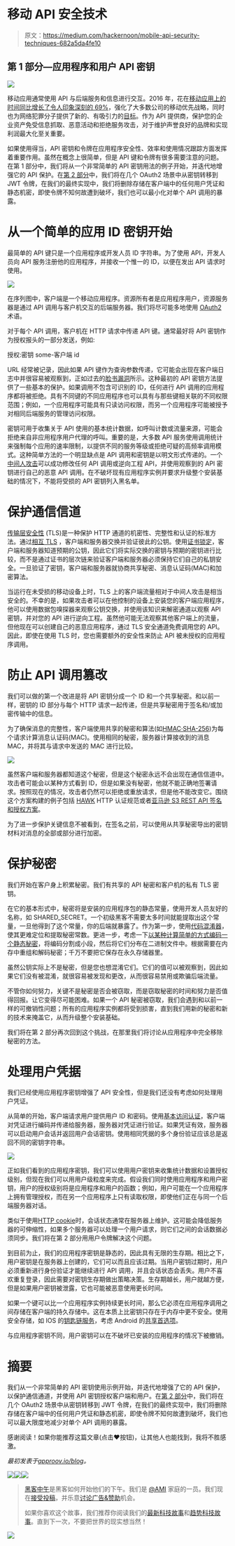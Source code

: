# 移动 API 安全技术

> 原文：<https://medium.com/hackernoon/mobile-api-security-techniques-682a5da4fe10>

## 第 1 部分—应用程序和用户 API 密钥

![](img/df415dd9c5b956cb69aac6a17d050a58.png)

移动应用通常使用 API 与后端服务和信息进行交互。2016 年，花在[移动应用上的时间同比增长了令人印象深刻的 69%](https://www.flickr.com/photos/138382953@N08/31415282864/in/dateposted-public/)，强化了大多数公司的移动优先战略，同时也为网络犯罪分子提供了新的、有吸引力的[目标](https://www.approov.io/blog/theres-a-fake-app-for-that.html)。作为 API 提供商，保护您的企业资产免受信息抓取、恶意活动和拒绝服务攻击，对于维护声誉良好的品牌和实现利润最大化至关重要。

如果使用得当，API 密钥和令牌在应用程序安全性、效率和使用情况跟踪方面发挥着重要作用。虽然在概念上很简单，但是 API 键和令牌有很多需要注意的问题。在第 1 部分中，我们将从一个非常简单的 API 密钥用法的例子开始，并迭代地增强它的 API 保护。在[第 2 部分](https://hackernoon.com/mobile-api-security-techniques-fc1f577840ab#.ext32ysbh)中，我们将在几个 OAuth2 场景中从密钥转移到 JWT 令牌，在我们的最终实现中，我们将删除存储在客户端中的任何用户凭证和静态机密，即使令牌不知何故遭到破坏，我们也可以最小化对单个 API 调用的暴露。

# 从一个简单的应用 ID 密钥开始

最简单的 API 键只是一个应用程序或开发人员 ID 字符串。为了使用 API，开发人员向 API 服务注册他的应用程序，并接收一个惟一的 ID，以便在发出 API 请求时使用。

![](img/2fb7ad749ca563e29aeaa28d2610b41e.png)

在序列图中，客户端是一个移动应用程序。资源所有者是应用程序用户，资源服务器是通过 API 调用与客户机交互的后端服务器。我们将尽可能多地使用 [OAuth2](https://oauth.net/2/) 术语。

对于每个 API 调用，客户机在 HTTP 请求中传递 API 键。通常最好将 API 密钥作为授权报头的一部分发送，例如:

授权:密钥 some-客户端 id

URL 经常被记录，因此如果 API 键作为查询参数传递，它可能会出现在客户端日志中并很容易被观察到，正如过去的[脸书漏洞](http://blog.parse.com/learn/engineering/discovering-a-major-security-hole-in-facebooks-android-sdk/)所示。这种最初的 API 密钥方法提供了一些基本的保护。如果调用不包含可识别的 ID，任何进行 API 调用的应用程序都将被拒绝。具有不同键的不同应用程序也可以具有与那些键相关联的不同权限范围；例如，一个应用程序可能具有只读访问权限，而另一个应用程序可能被授予对相同后端服务的管理访问权限。

密钥可用于收集关于 API 使用的基本统计数据，如呼叫计数或流量来源，可能会拒绝来自非应用程序用户代理的呼叫。重要的是，大多数 API 服务使用调用统计来强制每个应用的速率限制，以提供不同的服务等级或拒绝可疑的高频率调用模式。这种简单方法的一个明显缺点是 API 调用和密钥是以明文形式传递的。一个[中间人攻击](https://www.owasp.org/index.php/Man-in-the-middle_attack)可以成功修改任何 API 调用或逆向工程 API，并使用观察到的 API 密钥进行自己的恶意 API 调用。在不破坏现有应用程序实例并要求升级整个安装基础的情况下，不能将受损的 API 密钥列入黑名单。

# 保护通信信道

[传输层安全性](https://en.wikipedia.org/wiki/Transport_Layer_Security) (TLS)是一种保护 HTTP 通道的机密性、完整性和认证的标准方法。通过[相互 TLS](https://www.codeproject.com/Articles/326574/An-Introduction-to-Mutual-SSL-Authentication) ，客户端和服务器交换并验证彼此的公钥。使用[证书锁定](https://www.owasp.org/index.php/Pinning_Cheat_Sheet)，客户端和服务器知道预期的公钥，因此它们将实际交换的密钥与预期的密钥进行比较，而不是通过证书的层次链来验证客户端和服务器必须保持它们自己的私钥安全。一旦验证了密钥，客户端和服务器就协商共享秘密、消息认证码(MAC)和加密算法。

当运行在未受损的移动设备上时，TLS 上的客户端流量相对于中间人攻击是相当安全的。不幸的是，如果攻击者可以在他控制的设备上安装您的客户端应用程序，他可以使用数据包嗅探器来观察公钥交换，并使用该知识来解密通道以观察 API 密钥，并对您的 API 进行逆向工程。虽然他可能无法观察其他客户端上的流量，但他现在可以创建自己的恶意应用程序，通过 TLS 安全通道免费调用您的 API。因此，即使在使用 TLS 时，您也需要额外的安全性来防止 API 被未授权的应用程序调用。

# 防止 API 调用篡改

我们可以做的第一个改进是将 API 密钥分成一个 ID 和一个共享秘密。和以前一样，密钥的 ID 部分与每个 HTTP 请求一起传递，但是共享秘密用于签名和/或加密传输中的信息。

为了确保消息的完整性，客户端使用共享的秘密和算法(如[HMAC·SHA-256](https://en.wikipedia.org/wiki/Hash-based_message_authentication_code))为每个请求计算消息认证码(MAC)。使用相同的秘密，服务器计算接收到的消息 MAC，并将其与请求中发送的 MAC 进行比较。

![](img/a58483c0ab9f82062034c0a8765c0e25.png)

虽然客户端和服务器都知道这个秘密，但是这个秘密永远不会出现在通信信道中。攻击者可能会以某种方式看到 ID，但是如果没有秘密，他就不能正确地签署请求。按照现在的情况，攻击者仍然可以拒绝或重放请求，但是他不能改变它。围绕这个方案构建的例子包括 [HAWK](https://github.com/hueniverse/hawk) HTTP 认证规范或者[亚马逊 S3 REST API 签名和授权方案](http://docs.aws.amazon.com/AmazonS3/latest/dev/RESTAuthentication.html)。

为了进一步保护关键信息不被看到，在签名之前，可以使用从共享秘密导出的密钥材料对消息的全部或部分进行加密。

# 保护秘密

我们开始在客户身上积累秘密。我们有共享的 API 秘密和客户机的私有 TLS 密钥。

在它的基本形式中，秘密将是安装的应用程序包的静态常量，使用开发人员友好的名称，如 SHARED_SECRET。一个初级黑客不需要太多时间就能提取出这个常量，一旦他得到了这个常量，你的后端就暴露了。作为第一步，使用[代码混淆器](http://stackoverflow.com/questions/14570989/best-practice-for-storing-private-api-keys-in-android)，使其更难定位和提取秘密常数。更进一步，考虑一下[以某种计算简单的方式编码一个静态秘密](https://www.approov.io/blog/simple-app-authentication.html)，将编码分割成小段，然后将它们分布在二进制文件中。根据需要在内存中重组和解码秘密；千万不要把它保存在永久存储器里。

虽然公钥实际上不是秘密，但是您也想混淆它们。它们的值可以被观察到，因此如果它们没有被混淆，就很容易被发现和更改，从而很容易禁用或欺骗后端流量。

不管你如何努力，关键不是秘密是否会被窃取，而是窃取秘密的时间和努力是否值得回报。让它变得尽可能困难。如果一个 API 秘密被窃取，我们会遇到和以前一样的可撤销性问题；所有的应用程序实例都将受到损害，直到我们用新的秘密和新的技术来掩盖它，从而升级整个安装基础。

我们将在第 2 部分再次回到这个挑战，在那里我们将讨论从应用程序中完全移除秘密的方法。

# 处理用户凭据

我们已经使用应用程序密钥增强了 API 安全性，但是我们还没有考虑如何处理用户凭证。

从简单的开始，客户端请求用户提供用户 ID 和密码。使用[基本访问认证](https://en.wikipedia.org/wiki/Basic_access_authentication)，客户端对凭证进行编码并传递给服务器，服务器对凭证进行验证。如果凭证有效，服务器可以启动用户会话并返回用户会话密钥。使用相同凭据的多个身份验证应该总是返回不同的密钥字符串。

![](img/d43c0b6289ba6de2006d6b0698dc107e.png)

正如我们看到的应用程序密钥，我们可以使用用户密钥来收集统计数据和设置授权级别，但现在我们可以用用户级粒度来完成。假设我们同时使用应用程序和用户密钥，用户的授权级别将是应用程序和用户的函数；例如，用户可能在一个应用程序上拥有管理授权，而在另一个应用程序上只有读取权限，即使他们正在与同一个后端服务器对话。

类似于使用[HTTP cookie](https://en.wikipedia.org/wiki/HTTP_cookie)时，会话状态通常在服务器上维护。这可能会降低服务器的可伸缩性，如果多个服务器可以处理一个用户请求，则它们之间的会话数据必须同步。我们将在第 2 部分用用户令牌解决这个问题。

到目前为止，我们的应用程序密钥是静态的，因此具有无限的生存期。相比之下，用户密钥是在服务器上创建的，它们可以而且应该过期。当用户密钥过期时，用户必须重新进行身份验证才能继续进行 API 调用，并且会话状态会丢失。用户不喜欢重复登录，因此需要对密钥生存期做出策略决策。生存期越长，用户就越方便，但是如果用户密钥被泄露，它也可能被恶意使用更长时间。

如果一个键可以比一个应用程序实例持续更长时间，那么它必须在应用程序调用之间存储在客户端的持久存储中。这在本质上比密钥只存在于内存中更不安全。使用安全存储，如 IOS 的[钥匙链服务](https://developer.apple.com/library/content/documentation/Security/Conceptual/keychainServConcepts/01introduction/introduction.html#//apple_ref/doc/uid/TP30000897-CH203-TP1)，考虑 Android 的[共享首选项](https://developer.android.com/reference/android/content/SharedPreferences.html)。

与应用程序密钥不同，用户密钥可以在不破坏已安装的应用程序的情况下被撤销。

# 摘要

我们从一个非常简单的 API 密钥使用示例开始，并迭代地增强了它的 API 保护，以保护通信通道，并使用 API 密钥授权客户端和用户。在[第 2 部分](https://hackernoon.com/mobile-api-security-techniques-fc1f577840ab#.ext32ysbh)中，我们将在几个 OAuth2 场景中从密钥转移到 JWT 令牌，在我们的最终实现中，我们将删除存储在客户端中的任何用户凭证和静态机密，即使令牌不知何故遭到破坏，我们也可以最大限度地减少对单个 API 调用的暴露。

感谢阅读！如果你能推荐这篇文章(点击❤按钮)，让其他人也能找到，我将不胜感激。

*最初发表于*[*approov.io/blog*](https://approov.io/blog/mobile-api-security-techniques-part-1.html)*。*

[![](img/50ef4044ecd4e250b5d50f368b775d38.png)](http://bit.ly/HackernoonFB)[![](img/979d9a46439d5aebbdcdca574e21dc81.png)](https://goo.gl/k7XYbx)[![](img/2930ba6bd2c12218fdbbf7e02c8746ff.png)](https://goo.gl/4ofytp)

> [黑客中午](http://bit.ly/Hackernoon)是黑客如何开始他们的下午。我们是 [@AMI](http://bit.ly/atAMIatAMI) 家庭的一员。我们现在[接受投稿](http://bit.ly/hackernoonsubmission)，并乐意[讨论广告&赞助](mailto:partners@amipublications.com)机会。
> 
> 如果你喜欢这个故事，我们推荐你阅读我们的[最新科技故事](http://bit.ly/hackernoonlatestt)和[趋势科技故事](https://hackernoon.com/trending)。直到下一次，不要把世界的现实想当然！

![](img/be0ca55ba73a573dce11effb2ee80d56.png)